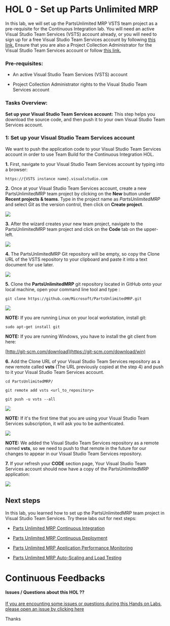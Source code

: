HOL 0 - Set up Parts Unlimited MRP
====================================================================================

In this lab, we will set up the PartsUnlimited MRP VSTS team project as a pre-requisite for the Continuous Integration lab. You will need an active Visual Studio Team Services (VSTS) account already, or you will need to sign up for a free Visual Studio Team Services account by following [this link.](https://www.visualstudio.com/en-us/docs/setup-admin/team-services/sign-up-for-visual-studio-team-services) Ensure that you are also a Project Collection Administrator for the Visual Studio Team Services account or follow [this link.](https://www.visualstudio.com/en-us/docs/setup-admin/add-administrator-tfs) 

### Pre-requisites: ###

-   An active Visual Studio Team Services (VSTS) account

-   Project Collection Administrator rights to the Visual Studio Team Services account

### Tasks Overview: ###

**Set up your Visual Studio Team Services account:** This step helps you download the source code, and then push it to your own Visual Studio Team Services account.

### 1: Set up your Visual Studio Team Services account

We want to push the application code to your Visual Studio Team Services account in
order to use Team Build for the Continuous Integration HOL.

**1.** First, navigate to your Visual Studio Team Services account by typing into a browser: 

    https://{VSTS instance name}.visualstudio.com

**2.** Once at your Visual Studio Team Services account, create a new PartsUnlimitedMRP team project by clicking on the **New** button under **Recent projects & teams**. Type in the project name as *PartsUnlimitedMRP* and select *Git* as the version control, then click on **Create project**.

![](<media/create_team_project.png>)

**3.** After the wizard creates your new team project, navigate to the PartsUnlimitedMRP team project and click on the **Code** tab on the upper-left. 

![](<media/navigate_to_code.png>)

**4.** The PartsUnlimitedMRP Git repository will be empty, so copy the Clone URL of the VSTS repository to your clipboard and paste it into a text document for use later. 

![](<media/copy_vsts_repo_url.png>)

**5.** Clone the **PartsUnlimitedMRP** git repository located in GitHub onto your local machine, open your command line tool and type :

    git clone https://github.com/Microsoft/PartsUnlimitedMRP.git

![](<media/clone_mrp.png>)

**NOTE:** If you are running Linux on your local workstation, install git:

    sudo apt-get install git
	
**NOTE:** If you are running Windows, you have to install the git client from here:

[http://git-scm.com/download](https://git-scm.com/download/win)

**6.** Add the Clone URL of your Visual Studio Team Services repository as a new remote called **vsts** (The URL previously copied at the step 4) and push to it
your Visual Studio Team Services account. 

	cd PartsUnlimitedMRP/

	git remote add vsts <url_to_repository>

	git push -u vsts --all
	
![](<media/push_to_vsts.png>)

**NOTE:** If it's the first time that you are using your Visual Studio Team Services subscription, it will ask you to be authenticated.

![](<media/vsts_auth.png>)

**NOTE:** We added the Visual Studio Team Services repository as a remote named **vsts**, so we need to
push to that remote in the future for our changes to appear in our Visual Studio Team Services
repository.

**7.** If your refresh your **CODE** section page, Your Visual Studio Team Services account should now have a copy of the PartsUnlimitedMRP
application:

![](<media/mrp_in_vsts.png>)
 

Next steps
----------

In this lab, you learned how to set up the PartsUnlimitedMRP team project in Visual Studio Team Services. Try these labs out for next steps:

-   [Parts Unlimited MRP Continuous Integration](https://github.com/Microsoft/PartsUnlimitedMRP/tree/master/docs/HOL_Continuous-Integration)

-   [Parts Unlimited MRP Continuous Deployment](https://github.com/Microsoft/PartsUnlimitedMRP/tree/master/docs/HOL_Continuous-Deployment)

-   [Parts Unlimited MRP Application Performance Monitoring](https://github.com/Microsoft/PartsUnlimitedMRP/tree/master/docs/HOL_Application-Performance-Monitoring)

-	[Parts Unlimited MRP Auto-Scaling and Load Testing](https://github.com/Microsoft/PartsUnlimitedMRP/tree/master/docs/HOL_Autoscaling-Load-Testing)

# Continuous Feedbacks

#### Issues / Questions about this HOL ??

[If you are encounting some issues or questions during this Hands on Labs, please open an issue by clicking here](https://github.com/Microsoft/PartsUnlimitedMRP/issues)

Thanks
